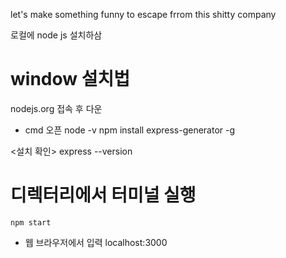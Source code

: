 let's make something funny to escape frrom this shitty company


로컬에 node js 설치하삼
# window 설치법
nodejs.org 접속 후 다운

- cmd 오픈
    node -v
    npm install express-generator -g

<설치 확인>
    express --version


# 디렉터리에서 터미널 실행
    npm start

- 웹 브라우저에서 입력
localhost:3000
